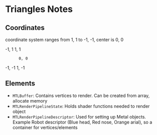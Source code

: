 # Triangles Notes

## Coordinates

coordinate system ranges from 1, 1 to -1, -1, center is 0, 0

-1, 1              1, 1


          0, 0


-1, -1            1, -1

## Elements

- `MTLBuffer`: Contains vertices to render. Can be created from array, allocate memory
- `MTLRenderPipelineState`: Holds shader functions needed to render object
- `MTLRenderPipelineDescriptor`: Used for setting up Metal objects. Example Robot descriptor (Blue head, Red nose, Orange arial), so a container for vertices/elements
